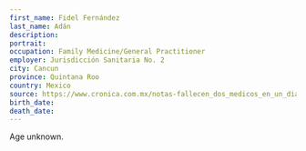 ```yaml
---
first_name: Fidel Fernández
last_name: Adán
description: 
portrait: 
occupation: Family Medicine/General Practitioner
employer: Jurisdicción Sanitaria No. 2
city: Cancun
province: Quintana Roo
country: Mexico
source: https://www.cronica.com.mx/notas-fallecen_dos_medicos_en_un_dia_en_cancun_por_posible_covid_19-1153561-2020
birth_date: 
death_date: 
---
```


Age unknown.